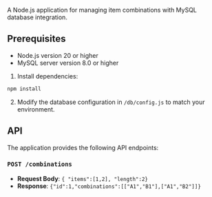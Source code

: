 A Node.js application for managing item combinations with MySQL database integration.

## Prerequisites
- Node.js version 20 or higher
- MySQL server version 8.0 or higher

1. Install dependencies:
```bash
npm install
```

2. Modify the database configuration in `/db/config.js` to match your environment.

## API
The application provides the following API endpoints:

### `POST /combinations`
- **Request Body**: `{ "items":[1,2], "length":2}`
- **Response**: `{"id":1,"combinations":[["A1","B1"],["A1","B2"]]}`
